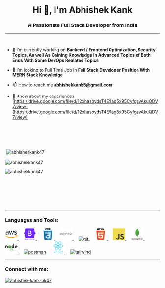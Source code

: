 <h1 align="center">Hi 👋, I'm Abhishek Kank</h1>
<h3 align="center">A Passionate Full Stack Developer from India</h3>

<hr/>
<br/>

- 🔭 I’m currently working on **Backend / Frontend Optimization, Security Topics, As well As Gaining Knowledge in Advanced Topics of Both Ends With Some DevOps Realated Topics**

- 👯 I’m looking to Full Time Job In **Full Stack Developer Position With MERN Stack Knowledge**

- 📫 How to reach me **abhishekkank5@gmail.com**

- 📄 Know about my experiences [https://drive.google.com/file/d/12ohasoydsT4E9ag5x95CyfgavAkuQDV7/view](https://drive.google.com/file/d/12ohasoydsT4E9ag5x95CyfgavAkuQDV7/view)


<br/>
<br/>
<br/>
<br/>
<p>&nbsp;<img align="center" src="https://github-readme-stats.vercel.app/api?username=abhishekkank47&show_icons=true&locale=en" alt="abhishekkank47" /></p>

<p><img align="center" src="https://github-readme-streak-stats.herokuapp.com/?user=abhishekkank47&" alt="abhishekkank47" /></p>

<p><img align="left" src="https://github-readme-stats.vercel.app/api/top-langs?username=abhishekkank47&show_icons=true&locale=en&layout=compact" alt="abhishekkank47" /></p>
<br/>
<br/>
<br/>
<br/>
<br/>
<br/>
<br/>

<hr/>

<h3 align="left">Languages and Tools:</h3>
<p align="left">
  <a href="https://aws.amazon.com" target="_blank" rel="noreferrer">
    <img src="https://raw.githubusercontent.com/devicons/devicon/master/icons/amazonwebservices/amazonwebservices-original-wordmark.svg" alt="aws" width="40" height="40"/>
  </a>
  &nbsp;&nbsp;&nbsp;
  <a href="https://getbootstrap.com" target="_blank" rel="noreferrer">
    <img src="https://raw.githubusercontent.com/devicons/devicon/master/icons/bootstrap/bootstrap-plain-wordmark.svg" alt="bootstrap" width="40" height="40"/>
  </a>
  &nbsp;&nbsp;&nbsp;
  <a href="https://www.w3schools.com/css/" target="_blank" rel="noreferrer">
    <img src="https://raw.githubusercontent.com/devicons/devicon/master/icons/css3/css3-original-wordmark.svg" alt="css3" width="40" height="40"/>
  </a>
  &nbsp;&nbsp;&nbsp;
  <a href="https://expressjs.com" target="_blank" rel="noreferrer">
    <img src="https://raw.githubusercontent.com/devicons/devicon/master/icons/express/express-original-wordmark.svg" alt="express" width="40" height="40"/>
  </a>
  &nbsp;&nbsp;&nbsp;
  <a href="https://git-scm.com/" target="_blank" rel="noreferrer">
    <img src="https://www.vectorlogo.zone/logos/git-scm/git-scm-icon.svg" alt="git" width="40" height="40"/>
  </a>
  &nbsp;&nbsp;&nbsp;
  <a href="https://www.w3.org/html/" target="_blank" rel="noreferrer">
    <img src="https://raw.githubusercontent.com/devicons/devicon/master/icons/html5/html5-original-wordmark.svg" alt="html5" width="40" height="40"/>
  </a>
  &nbsp;&nbsp;&nbsp;
  <a href="https://developer.mozilla.org/en-US/docs/Web/JavaScript" target="_blank" rel="noreferrer">
    <img src="https://raw.githubusercontent.com/devicons/devicon/master/icons/javascript/javascript-original.svg" alt="javascript" width="40" height="40"/>
  </a>
  &nbsp;&nbsp;&nbsp;
  <a href="https://www.mongodb.com/" target="_blank" rel="noreferrer">
    <img src="https://raw.githubusercontent.com/devicons/devicon/master/icons/mongodb/mongodb-original-wordmark.svg" alt="mongodb" width="40" height="40"/>
  </a>
  &nbsp;&nbsp;&nbsp;
  <a href="https://nodejs.org" target="_blank" rel="noreferrer">
    <img src="https://raw.githubusercontent.com/devicons/devicon/master/icons/nodejs/nodejs-original-wordmark.svg" alt="nodejs" width="40" height="40"/>
  </a>
  &nbsp;&nbsp;&nbsp;
  <a href="https://postman.com" target="_blank" rel="noreferrer">
    <img src="https://www.vectorlogo.zone/logos/getpostman/getpostman-icon.svg" alt="postman" width="40" height="40"/>
  </a>
  &nbsp;&nbsp;&nbsp;
  <a href="https://reactjs.org/" target="_blank" rel="noreferrer">
    <img src="https://raw.githubusercontent.com/devicons/devicon/master/icons/react/react-original-wordmark.svg" alt="react" width="40" height="40"/>
  </a>
  &nbsp;&nbsp;&nbsp;
  <a href="https://tailwindcss.com/" target="_blank" rel="noreferrer">
    <img src="https://www.vectorlogo.zone/logos/tailwindcss/tailwindcss-icon.svg" alt="tailwind" width="40" height="40"/>
  </a>
</p>

<hr/>
<h3 align="left">Connect with me:</h3>
<p align="left">
<a href="https://linkedin.com/in/abhishek-kank-ak47" target="blank"><img align="center" src="https://raw.githubusercontent.com/rahuldkjain/github-profile-readme-generator/master/src/images/icons/Social/linked-in-alt.svg" alt="abhishek-kank-ak47" height="30" width="40" /></a>
</p>
